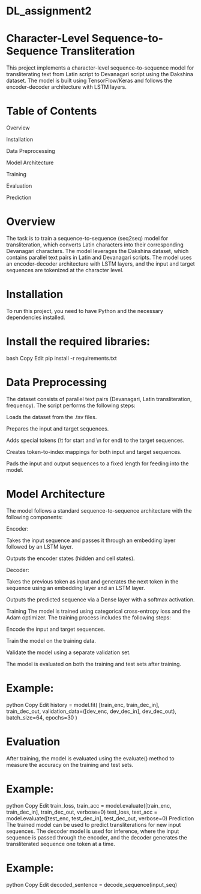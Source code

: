 # DL_assignment2
# Character-Level Sequence-to-Sequence Transliteration
This project implements a character-level sequence-to-sequence model for transliterating text from Latin script to Devanagari script using the Dakshina dataset. The model is built using TensorFlow/Keras and follows the encoder-decoder architecture with LSTM layers.

# Table of Contents
Overview

Installation

Data Preprocessing

Model Architecture

Training

Evaluation

Prediction

# Overview
The task is to train a sequence-to-sequence (seq2seq) model for transliteration, which converts Latin characters into their corresponding Devanagari characters. The model leverages the Dakshina dataset, which contains parallel text pairs in Latin and Devanagari scripts. The model uses an encoder-decoder architecture with LSTM layers, and the input and target sequences are tokenized at the character level.

# Installation
To run this project, you need to have Python and the necessary dependencies installed.
# Install the required libraries:

bash
Copy
Edit
pip install -r requirements.txt
# Data Preprocessing
The dataset consists of parallel text pairs (Devanagari, Latin transliteration, frequency). The script performs the following steps:

Loads the dataset from the .tsv files.

Prepares the input and target sequences.

Adds special tokens (\t for start and \n for end) to the target sequences.

Creates token-to-index mappings for both input and target sequences.

Pads the input and output sequences to a fixed length for feeding into the model.

# Model Architecture
The model follows a standard sequence-to-sequence architecture with the following components:

Encoder:

Takes the input sequence and passes it through an embedding layer followed by an LSTM layer.

Outputs the encoder states (hidden and cell states).

Decoder:

Takes the previous token as input and generates the next token in the sequence using an embedding layer and an LSTM layer.

Outputs the predicted sequence via a Dense layer with a softmax activation.

Training
The model is trained using categorical cross-entropy loss and the Adam optimizer. The training process includes the following steps:

Encode the input and target sequences.

Train the model on the training data.

Validate the model using a separate validation set.

The model is evaluated on both the training and test sets after training.

# Example:
python
Copy
Edit
history = model.fit(
    [train_enc, train_dec_in], train_dec_out,
    validation_data=([dev_enc, dev_dec_in], dev_dec_out),
    batch_size=64,
    epochs=30
)
# Evaluation
After training, the model is evaluated using the evaluate() method to measure the accuracy on the training and test sets.

# Example:
python
Copy
Edit
train_loss, train_acc = model.evaluate([train_enc, train_dec_in], train_dec_out, verbose=0)
test_loss, test_acc = model.evaluate([test_enc, test_dec_in], test_dec_out, verbose=0)
Prediction
The trained model can be used to predict transliterations for new input sequences. The decoder model is used for inference, where the input sequence is passed through the encoder, and the decoder generates the transliterated sequence one token at a time.

# Example:
python
Copy
Edit
decoded_sentence = decode_sequence(input_seq)

